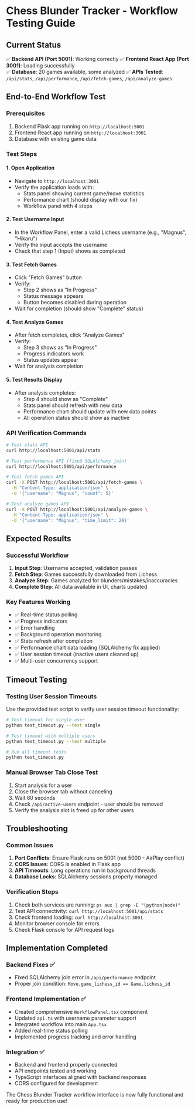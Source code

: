 # Chess Blunder Tracker - Workflow Testing Guide

## Current Status
✅ **Backend API (Port 5001)**: Working correctly
✅ **Frontend React App (Port 3001)**: Loading successfully  
✅ **Database**: 20 games available, some analyzed
✅ **APIs Tested**: `/api/stats`, `/api/performance`, `/api/fetch-games`, `/api/analyze-games`

## End-to-End Workflow Test

### Prerequisites
1. Backend Flask app running on `http://localhost:5001`
2. Frontend React app running on `http://localhost:3001`
3. Database with existing game data

### Test Steps

#### 1. Open Application
- Navigate to `http://localhost:3001`
- Verify the application loads with:
  - Stats panel showing current game/move statistics
  - Performance chart (should display with our fix)
  - Workflow panel with 4 steps

#### 2. Test Username Input
- In the Workflow Panel, enter a valid Lichess username (e.g., "Magnus", "Hikaru")
- Verify the input accepts the username
- Check that step 1 (Input) shows as completed

#### 3. Test Fetch Games
- Click "Fetch Games" button
- Verify:
  - Step 2 shows as "In Progress" 
  - Status message appears
  - Button becomes disabled during operation
- Wait for completion (should show "Complete" status)

#### 4. Test Analyze Games  
- After fetch completes, click "Analyze Games"
- Verify:
  - Step 3 shows as "In Progress"
  - Progress indicators work
  - Status updates appear
- Wait for analysis completion

#### 5. Test Results Display
- After analysis completes:
  - Step 4 should show as "Complete"
  - Stats panel should refresh with new data
  - Performance chart should update with new data points
  - All operation status should show as inactive

### API Verification Commands

```bash
# Test stats API
curl http://localhost:5001/api/stats

# Test performance API (fixed SQLAlchemy join)
curl http://localhost:5001/api/performance

# Test fetch games API
curl -X POST http://localhost:5001/api/fetch-games \
  -H "Content-Type: application/json" \
  -d '{"username": "Magnus", "count": 5}'

# Test analyze games API  
curl -X POST http://localhost:5001/api/analyze-games \
  -H "Content-Type: application/json" \
  -d '{"username": "Magnus", "time_limit": 20}'
```

## Expected Results

### Successful Workflow
1. **Input Step**: Username accepted, validation passes
2. **Fetch Step**: Games successfully downloaded from Lichess
3. **Analyze Step**: Games analyzed for blunders/mistakes/inaccuracies  
4. **Complete Step**: All data available in UI, charts updated

### Key Features Working
- ✅ Real-time status polling
- ✅ Progress indicators
- ✅ Error handling
- ✅ Background operation monitoring
- ✅ Stats refresh after completion
- ✅ Performance chart data loading (SQLAlchemy fix applied)
- ✅ User session timeout (inactive users cleaned up)
- ✅ Multi-user concurrency support

## Timeout Testing

### Testing User Session Timeouts
Use the provided test script to verify user session timeout functionality:

```bash
# Test timeout for single user
python test_timeout.py --test single

# Test timeout with multiple users
python test_timeout.py --test multiple

# Run all timeout tests
python test_timeout.py
```

### Manual Browser Tab Close Test
1. Start analysis for a user
2. Close the browser tab without canceling
3. Wait 60 seconds
4. Check `/api/active-users` endpoint - user should be removed
5. Verify the analysis slot is freed up for other users

## Troubleshooting

### Common Issues
1. **Port Conflicts**: Ensure Flask runs on 5001 (not 5000 - AirPlay conflict)
2. **CORS Issues**: CORS is enabled in Flask app
3. **API Timeouts**: Long operations run in background threads
4. **Database Locks**: SQLAlchemy sessions properly managed

### Verification Steps
1. Check both services are running: `ps aux | grep -E "(python|node)"`
2. Test API connectivity: `curl http://localhost:5001/api/stats`
3. Check frontend loading: `curl http://localhost:3001`
4. Monitor browser console for errors
5. Check Flask console for API request logs

## Implementation Completed

### Backend Fixes ✅
- Fixed SQLAlchemy join error in `/api/performance` endpoint
- Proper join condition: `Move.game_lichess_id == Game.lichess_id`

### Frontend Implementation ✅  
- Created comprehensive `WorkflowPanel.tsx` component
- Updated `api.ts` with username parameter support
- Integrated workflow into main `App.tsx`
- Added real-time status polling
- Implemented progress tracking and error handling

### Integration ✅
- Backend and frontend properly connected
- API endpoints tested and working
- TypeScript interfaces aligned with backend responses
- CORS configured for development

The Chess Blunder Tracker workflow interface is now fully functional and ready for production use!
